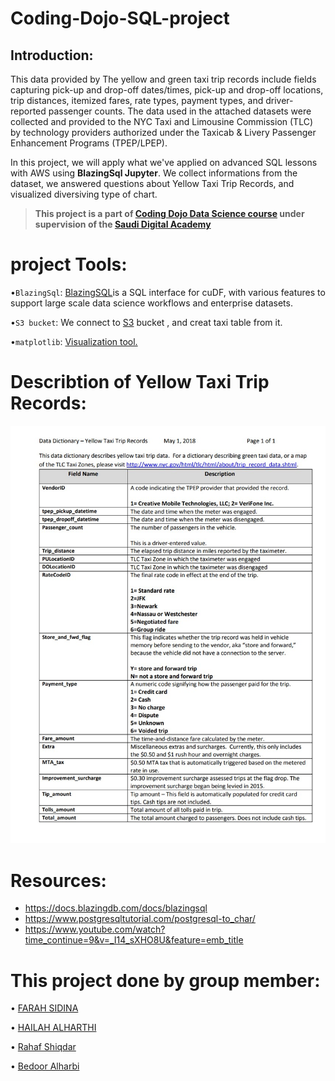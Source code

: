 # Coding-Dojo-SQL-project


## Introduction:

This data provided by The yellow and green taxi trip records include fields capturing pick-up and drop-off dates/times, pick-up and drop-off locations, trip distances, itemized fares, rate types, payment types, and driver-reported passenger counts. The data used in the attached datasets were collected and provided to the NYC Taxi and Limousine Commission (TLC) by technology providers authorized under the Taxicab & Livery Passenger Enhancement Programs (TPEP/LPEP).

 In this project, we will apply what we've applied on advanced SQL lessons with AWS using  **BlazingSql Jupyter**. We collect informations from the dataset, we answered questions about Yellow Taxi Trip Records, and visualized diversiving type of chart.
 
 
> **This project is a part of [Coding Dojo Data Science course](http://learn.codingdojo.com/m/196/6244/46875) under supervision of the [Saudi Digital Academy](https://sda.edu.sa/ar/hemam)**


# project Tools:
•``BlazingSql``: [BlazingSQL](https://docs.blazingdb.com/docs/blazingsql)is a SQL interface for cuDF, with various features to support large scale data science workflows and enterprise datasets.


•``S3 bucket``: We connect to [S3](https://www.youtube.com/watch?time_continue=9&v=_I14_sXHO8U&feature=emb_title) bucket , and creat taxi table from it.

•``matplotlib``: [Visualization tool.](https://matplotlib.org/)


# Describtion of Yellow Taxi Trip Records:

![Yellow Taxi Trip Records](Yellow_taxi.jpg)



# Resources:
- https://docs.blazingdb.com/docs/blazingsql
- https://www.postgresqltutorial.com/postgresql-to_char/
- https://www.youtube.com/watch?time_continue=9&v=_I14_sXHO8U&feature=emb_title


# This project done by group member:
• [FARAH SIDINA](https://github.com/faro7ah)

• [HAILAH ALHARTHI](https://gist.github.com/helah20)


• [Rahaf Shiqdar](https://github.com/RahafSh)


• [Bedoor Alharbi](https://github.com/ibedoor)







